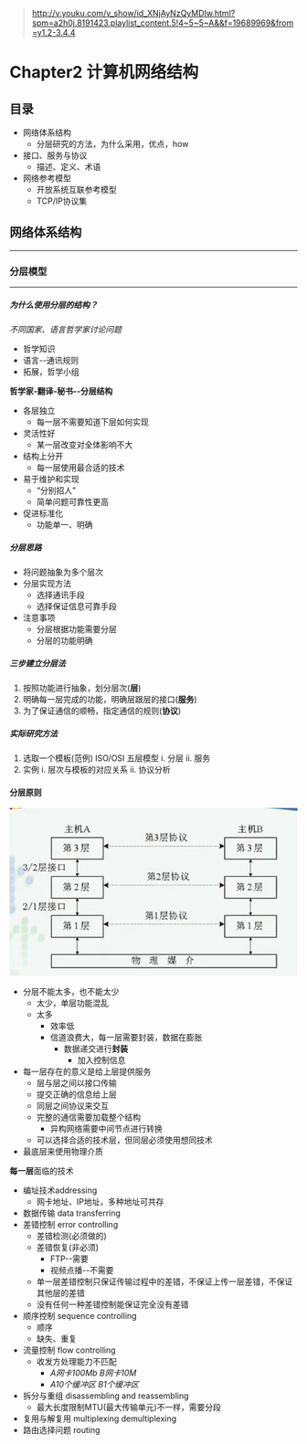 >http://v.youku.com/v_show/id_XNjAyNzQyMDIw.html?spm=a2h0j.8191423.playlist_content.5!4~5~5~A&&f=19689969&from=y1.2-3.4.4

# Chapter2 计算机网络结构

## 目录

- 网络体系结构
  - 分层研究的方法，为什么采用，优点，how
- 接口、服务与协议
  - 描述、定义、术语
- 网络参考模型
  - 开放系统互联参考模型
  - TCP/IP协议集

## 网络体系结构

---

### 分层模型

---

##### **为什么使用分层的结构？**

*不同国家、语言哲学家讨论问题*
- 哲学知识
- 语言--通讯规则
- 拓展，哲学小组


**哲学家-翻译-秘书--分层结构**
- 各层独立
  - 每一层不需要知道下层如何实现
- 灵活性好
  - 某一层改变对全体影响不大
- 结构上分开
  - 每一层使用最合适的技术
- 易于维护和实现
  - “分别招人”
  - 简单问题可靠性更高
- 促进标准化
  - 功能单一、明确

##### 分层思路

- 将问题抽象为多个层次
- 分层实现方法
  - 选择通讯手段
  - 选择保证信息可靠手段
- 注意事项
  - 分层根据功能需要分层
  - 分层的功能明确

##### 三步建立分层法

1. 按照功能进行抽象，划分层次(**层**)
2. 明确每一层完成的功能，明确层跟层的接口(**服务**)
3. 为了保证通信的顺畅，指定通信的规则(**协议**)

##### **实际研究方法**

1. 选取一个模板(范例) ISO/OSI 五层模型
  i. 分层
  ii. 服务
2. 实例
  i. 层次与模板的对应关系
  ii.  协议分析

#### 分层原则

![](assets/markdown-img-paste-2017080621573190.png)

- 分层不能太多，也不能太少
  - 太少，单层功能混乱
  - 太多
    - 效率低
    - 信道浪费大，每一层需要封装，数据在膨胀
      - 数据递交进行**封装**
        - 加入控制信息
- 每一层存在的意义是给上层提供服务
  - 层与层之间以接口传输
  - 提交正确的信息给上层
  - 同层之间协议来交互
  - 完整的通信需要加载整个结构
    - 异构网络需要中间节点进行转换
  - 可以选择合适的技术层，但同层必须使用想同技术
- 最底层来使用物理介质

**每一层**面临的技术
- 编址技术addressing
  - 网卡地址、IP地址，多种地址可共存
- 数据传输 data transferring
- 差错控制 error controlling
  - 差错检测(必须做的)
  - 差错恢复(非必须)
    - FTP--需要
    - 视频点播--不需要
  - 单一层差错控制只保证传输过程中的差错，不保证上传一层差错，不保证其他层的差错
  - 没有任何一种差错控制能保证完全没有差错
- 顺序控制 sequence controlling
  - 顺序
  - 缺失、重复
- 流量控制 flow controlling
  - 收发方处理能力不匹配
    -  *A网卡100Mb B网卡10M*
    -  *A10个缓冲区 B1个缓冲区*
- 拆分与重组 disassembling and reassembling
  - 最大长度限制MTU(最大传输单元)不一样，需要分段
- 复用与解复用 multiplexing demultiplexing
- 路由选择问题 routing
